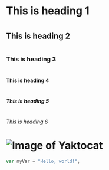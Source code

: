 # <h1>This is heading 1</h1>
# <h2>This is heading 2</h2>
# <h3>This is heading 3</h3>
# <h4>This is heading 4</h4>
# <h5>This is heading 5</h5>
# <h6>This is heading 6</h6>

# ![Image of Yaktocat](https://octodex.github.com/images/yaktocat.png)


``` javascript
var myVar = "Hello, world!";
```
